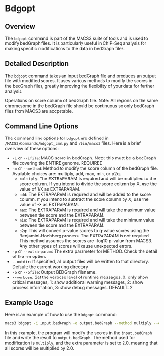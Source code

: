 # Bdgopt

## Overview
The `bdgopt` command is part of the MACS3 suite of tools and is used to modify bedGraph files. It is particularly useful in ChIP-Seq analysis for making specific modifications to the data in bedGraph files.

## Detailed Description

The `bdgopt` command takes an input bedGraph file and produces an output file with modified scores. It uses various methods to modify the scores in the bedGraph files, greatly improving the flexibility of your data for further analysis.

Operations on score column of bedGraph file. Note: All regions on the same chromosome in the bedGraph file should be continuous
                        so only bedGraph files from MACS3 are accpetable.

## Command Line Options

The command line options for `bdgopt` are defined in `/MACS3/Commands/bdgopt_cmd.py` and `/bin/macs3` files. Here is a brief overview of these options:

- `-i` or `--ifile`: MACS score in bedGraph. Note: this must be a bedGraph file covering the ENTIRE genome. REQUIRED
- `-m` or `--method`: Method to modify the score column of the bedGraph file. Available choices are: multiply, add, max, min, or p2q.
    - `multiply`: The EXTRAPARAM is required and will be multiplied to the score column. If you intend to divide the score column by X, use the value of 1/X as EXTRAPARAM.
    - `add`: The EXTRAPARAM is required and will be added to the score column. If you intend to subtract the score column by X, use the value of -X as EXTRAPARAM.
    - `max`: The EXTRAPARAM is required and will take the maximum value between the score and the EXTRAPARAM.
    - `min`: The EXTRAPARAM is required and will take the minimum value between the score and the EXTRAPARAM.
    - `p2q`: This will convert p-value scores to q-value scores using the Benjamini-Hochberg process. The EXTRAPARAM is not required. This method assumes the scores are -log10 p-value from MACS3. Any other types of scores will cause unexpected errors.
- `-p` or `--extra-param`: The extra parameter for METHOD. Check the detail of the -m option.
- `--outdir`: If specified, all output files will be written to that directory. Default: the current working directory
- `-o` or `--ofile`: Output BEDGraph filename.
- `--verbose`: Set the verbose level of runtime messages. 0: only show critical messages, 1: show additional warning messages, 2: show process information, 3: show debug messages. DEFAULT: 2


## Example Usage

Here is an example of how to use the `bdgopt` command:

```bash
macs3 bdgopt -i input.bedGraph -o output.bedGraph --method multiply --extraparam 2.0
```

In this example, the program will modify the scores in the `input.bedGraph` file and write the result to `output.bedGraph`. The method used for modification is `multiply`, and the extra parameter is set to 2.0, meaning that all scores will be multiplied by 2.0.

